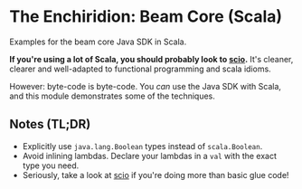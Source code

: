 The Enchiridion: Beam Core (Scala)
==============================================================================

Examples for the beam core Java SDK in Scala.

**If you're using a lot of Scala, you should probably look to [scio][scio].**  It's cleaner, clearer and well-adapted to functional programming and scala idioms.

However: byte-code is byte-code.  You _can_ use the Java SDK with Scala, and this module demonstrates some of the techniques.

Notes (TL;DR)
------------------------------------------------------------------------------

- Explicitly use `java.lang.Boolean` types instead of `scala.Boolean`.
- Avoid inlining lambdas.  Declare your lambdas in a `val` with the exact type you need.
- Seriously, take a look at [scio][scio] if you're doing more than basic glue code!

[scio]: https://github.com/spotify/scio
